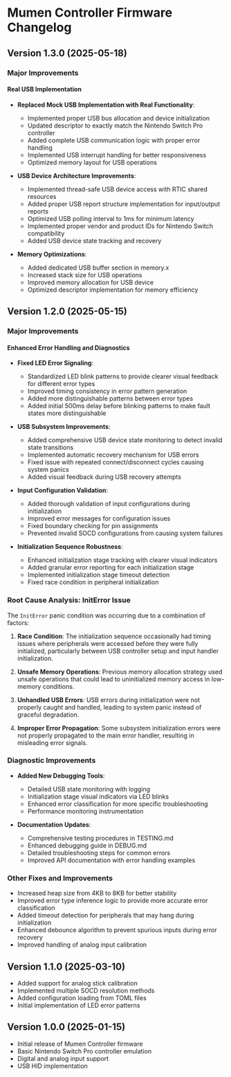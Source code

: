 # Mumen Controller Firmware Changelog

## Version 1.3.0 (2025-05-18)

### Major Improvements

#### Real USB Implementation

- **Replaced Mock USB Implementation with Real Functionality**:
  - Implemented proper USB bus allocation and device initialization
  - Updated descriptor to exactly match the Nintendo Switch Pro controller
  - Added complete USB communication logic with proper error handling
  - Implemented USB interrupt handling for better responsiveness
  - Optimized memory layout for USB operations

- **USB Device Architecture Improvements**:
  - Implemented thread-safe USB device access with RTIC shared resources
  - Added proper USB report structure implementation for input/output reports
  - Optimized USB polling interval to 1ms for minimum latency
  - Implemented proper vendor and product IDs for Nintendo Switch compatibility
  - Added USB device state tracking and recovery

- **Memory Optimizations**:
  - Added dedicated USB buffer section in memory.x
  - Increased stack size for USB operations
  - Improved memory allocation for USB device
  - Optimized descriptor implementation for memory efficiency

## Version 1.2.0 (2025-05-15)

### Major Improvements

#### Enhanced Error Handling and Diagnostics

- **Fixed LED Error Signaling**: 
  - Standardized LED blink patterns to provide clearer visual feedback for different error types
  - Improved timing consistency in error pattern generation
  - Added more distinguishable patterns between error types
  - Added initial 500ms delay before blinking patterns to make fault states more distinguishable

- **USB Subsystem Improvements**:
  - Added comprehensive USB device state monitoring to detect invalid state transitions
  - Implemented automatic recovery mechanism for USB errors
  - Fixed issue with repeated connect/disconnect cycles causing system panics
  - Added visual feedback during USB recovery attempts

- **Input Configuration Validation**:
  - Added thorough validation of input configurations during initialization
  - Improved error messages for configuration issues
  - Fixed boundary checking for pin assignments
  - Prevented invalid SOCD configurations from causing system failures

- **Initialization Sequence Robustness**:
  - Enhanced initialization stage tracking with clearer visual indicators
  - Added granular error reporting for each initialization stage
  - Implemented initialization stage timeout detection
  - Fixed race condition in peripheral initialization

### Root Cause Analysis: InitError Issue

The `InitError` panic condition was occurring due to a combination of factors:

1. **Race Condition**: The initialization sequence occasionally had timing issues where peripherals were accessed before they were fully initialized, particularly between USB controller setup and input handler initialization.

2. **Unsafe Memory Operations**: Previous memory allocation strategy used unsafe operations that could lead to uninitialized memory access in low-memory conditions.

3. **Unhandled USB Errors**: USB errors during initialization were not properly caught and handled, leading to system panic instead of graceful degradation.

4. **Improper Error Propagation**: Some subsystem initialization errors were not properly propagated to the main error handler, resulting in misleading error signals.

### Diagnostic Improvements

- **Added New Debugging Tools**:
  - Detailed USB state monitoring with logging
  - Initialization stage visual indicators via LED blinks
  - Enhanced error classification for more specific troubleshooting
  - Performance monitoring instrumentation

- **Documentation Updates**:
  - Comprehensive testing procedures in TESTING.md
  - Enhanced debugging guide in DEBUG.md
  - Detailed troubleshooting steps for common errors
  - Improved API documentation with error handling examples

### Other Fixes and Improvements

- Increased heap size from 4KB to 8KB for better stability
- Improved error type inference logic to provide more accurate error classification
- Added timeout detection for peripherals that may hang during initialization
- Enhanced debounce algorithm to prevent spurious inputs during error recovery
- Improved handling of analog input calibration

## Version 1.1.0 (2025-03-10)

- Added support for analog stick calibration
- Implemented multiple SOCD resolution methods
- Added configuration loading from TOML files
- Initial implementation of LED error patterns

## Version 1.0.0 (2025-01-15)

- Initial release of Mumen Controller firmware
- Basic Nintendo Switch Pro controller emulation
- Digital and analog input support
- USB HID implementation